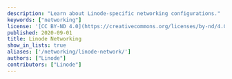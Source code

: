 ```yaml
---
description: "Learn about Linode-specific networking configurations."
keywords: ["networking"]
license: '[CC BY-ND 4.0](https://creativecommons.org/licenses/by-nd/4.0)'
published: 2020-09-01
title: Linode Networking
show_in_lists: true
aliases: ['/networking/linode-network/']
authors: ["Linode"]
contributors: ["Linode"]
---
```


